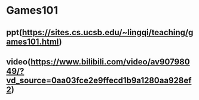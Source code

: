 # Games101
  ## ppt(https://sites.cs.ucsb.edu/~lingqi/teaching/games101.html)

  ## video(https://www.bilibili.com/video/av90798049/?vd_source=0aa03fce2e9ffecd1b9a1280aa928ef2)
  